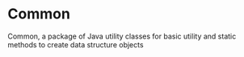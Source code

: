 # Common

Common, a package of Java utility classes for basic utility and static methods to create data structure objects
